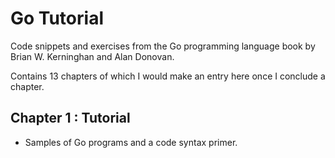 # Go Tutorial
Code snippets and exercises from the Go programming language book by Brian W. Kerninghan and Alan Donovan. 

Contains 13 chapters of which I would make an entry here once I conclude a chapter.

## Chapter 1 : Tutorial 
- Samples of Go programs and a code syntax primer.
